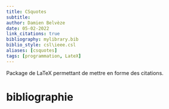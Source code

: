 ```yaml
---
title: CSquotes
subtitle:
author: Damien Belvèze
date: 05-02-2022
link_citations: true
bibliography: mylibrary.bib
biblio_style: csl\ieee.csl
aliases: [csquotes]
tags: [programmation, LateX]
---
```


Package de LaTeX permettant de mettre en forme des citations. 





# bibliographie

